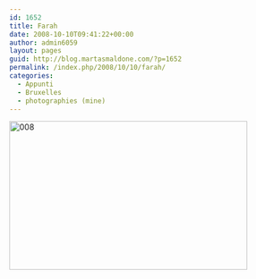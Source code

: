 ```yaml
---
id: 1652
title: Farah
date: 2008-10-10T09:41:22+00:00
author: admin6059
layout: pages
guid: http://blog.martasmaldone.com/?p=1652
permalink: /index.php/2008/10/10/farah/
categories:
  - Appunti
  - Bruxelles
  - photographies (mine)
---
```

[<img class="aligncenter size-full wp-image-1653" title="008" src="http://blog.martasmaldone.eu/wp-content/uploads/2011/09/008.jpg" alt="008" width="425" height="266" srcset="http://blog.martasmaldone.eu/wp-content/uploads/2011/09/008.jpg 425w, http://blog.martasmaldone.eu/wp-content/uploads/2011/09/008-300x188.jpg 300w" sizes="(max-width: 425px) 100vw, 425px" />](http://blog.martasmaldone.eu/wp-content/uploads/2011/09/008.jpg)